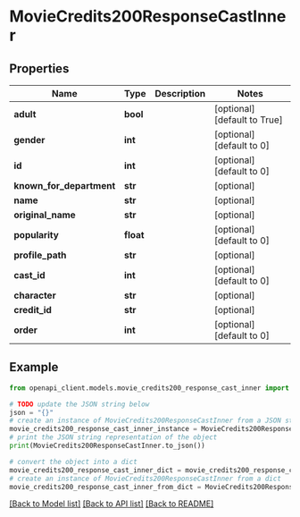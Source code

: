 # MovieCredits200ResponseCastInner


## Properties

Name | Type | Description | Notes
------------ | ------------- | ------------- | -------------
**adult** | **bool** |  | [optional] [default to True]
**gender** | **int** |  | [optional] [default to 0]
**id** | **int** |  | [optional] [default to 0]
**known_for_department** | **str** |  | [optional] 
**name** | **str** |  | [optional] 
**original_name** | **str** |  | [optional] 
**popularity** | **float** |  | [optional] [default to 0]
**profile_path** | **str** |  | [optional] 
**cast_id** | **int** |  | [optional] [default to 0]
**character** | **str** |  | [optional] 
**credit_id** | **str** |  | [optional] 
**order** | **int** |  | [optional] [default to 0]

## Example

```python
from openapi_client.models.movie_credits200_response_cast_inner import MovieCredits200ResponseCastInner

# TODO update the JSON string below
json = "{}"
# create an instance of MovieCredits200ResponseCastInner from a JSON string
movie_credits200_response_cast_inner_instance = MovieCredits200ResponseCastInner.from_json(json)
# print the JSON string representation of the object
print(MovieCredits200ResponseCastInner.to_json())

# convert the object into a dict
movie_credits200_response_cast_inner_dict = movie_credits200_response_cast_inner_instance.to_dict()
# create an instance of MovieCredits200ResponseCastInner from a dict
movie_credits200_response_cast_inner_from_dict = MovieCredits200ResponseCastInner.from_dict(movie_credits200_response_cast_inner_dict)
```
[[Back to Model list]](../README.md#documentation-for-models) [[Back to API list]](../README.md#documentation-for-api-endpoints) [[Back to README]](../README.md)


